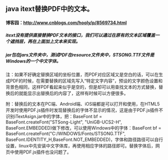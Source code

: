 ## java itext替换PDF中的文本。
#### 博客园：http://www.cnblogs.com/hooly/p/8569734.html
##### itext没有提供直接替换PDF文本的接口，我们可以通过在原有的文本区域覆盖一个遮挡层，再在上面加上文本来实现。
##### jar包在jars文件夹中，测试PDF在resource文件夹中，STSONG.TTF文件是Windows的一个中文字体。

注：如果不好确定替换区域的坐标位置，而PDF对应区域又是空白的话，可以在生成PDF的时候，在需要替换的区域先写入“特定文字内容”，预设的文字颜色设置和背景色相同，这样PDF看起来似乎是空的，但是却可以用查找文本的方式替换，替换后的就能显示出替换后的内容了，这样有时候可以方便很多。

附：替换后的文本在PC端、Android端、iOS端都是可以打开和使用，在HTML5开发时使用PDF.js插件时发现替换后的字体不显示的情况，这是由于PDF.js插件不识别iTextAsign.jar中的字体，把：BaseFont bf = BaseFont.createFont("STSong-Light", "UniGB-UCS2-H", BaseFont.EMBEDDED)做下修改，可以使用Windows中的字体：BaseFont bf = BaseFont.createFont("C:/WINDOWS/Fonts/STSONG.TTF", BaseFont.IDENTITY_H,BaseFont.NOT_EMBEDDED)，字体和路径路径可以自行设置，linux中先安装中文字体库，再使用相应字体的路径即可。替换字体后，网页中使用PDF.js插件也没问题了。
